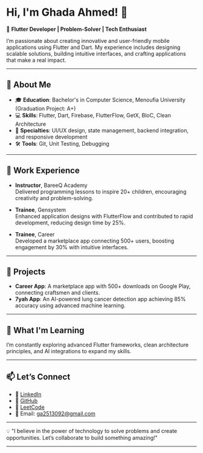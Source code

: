 # Hi, I'm Ghada Ahmed! 👋  

🚀 **Flutter Developer | Problem-Solver | Tech Enthusiast**  

I’m passionate about creating innovative and user-friendly mobile applications using Flutter and Dart. My experience includes designing scalable solutions, building intuitive interfaces, and crafting applications that make a real impact.  

---  

## 🌟 **About Me**  
- 🎓 **Education**: Bachelor's in Computer Science, Menoufia University (Graduation Project: A+)  
- 💻 **Skills**: Flutter, Dart, Firebase, FlutterFlow, GetX, BloC, Clean Architecture  
- 🔧 **Specialties**: UI/UX design, state management, backend integration, and responsive development  
- 🛠️ **Tools**: Git, Unit Testing, Debugging  

---  

## 💼 **Work Experience**  
- **Instructor**, BareeQ Academy  
  Delivered programming lessons to inspire 20+ children, encouraging creativity and problem-solving.  
  
- **Trainee**, Gensystem  
  Enhanced application designs with FlutterFlow and contributed to rapid development, reducing design time by 25%.  
  
- **Trainee**, Career  
  Developed a marketplace app connecting 500+ users, boosting engagement by 30% with intuitive interfaces.  

---  

## 🌟 **Projects**  
- **Career App**: A marketplace app with 500+ downloads on Google Play, connecting craftsmen and clients.  
- **7yah App**: An AI-powered lung cancer detection app achieving 85% accuracy using advanced machine learning.  

---  

## 🌱 **What I'm Learning**  
I’m constantly exploring advanced Flutter frameworks, clean architecture principles, and AI integrations to expand my skills.  

---  

## 📫 **Let’s Connect**  
- 💼 [LinkedIn](https://www.linkedin.com/in/ghada-ahmed-81b340195)  
- 📂 [GitHub](https://github.com/GhadaAhmed152420)  
- 🧩 [LeetCode](https://leetcode.com/u/Ghada_A/)  
- 📧 Email: ga2513092@gmail.com  

---  

💡 "I believe in the power of technology to solve problems and create opportunities. Let’s collaborate to build something amazing!"  

--- 
